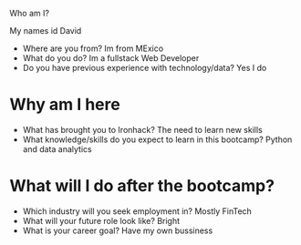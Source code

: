  Who am I?

 My names id David 

* Where are you from?
Im from MExico
* What do you do?
Im a fullstack Web Developer
* Do you have previous experience with technology/data?
Yes I do

# Why am I here

* What has brought you to Ironhack?
The need to learn new skills
* What knowledge/skills do you expect to learn in this bootcamp?
Python and data analytics

# What will I do after the bootcamp?

* Which industry will you seek employment in?
Mostly FinTech
* What will your future role look like?
Bright
* What is your career goal?
Have my own bussiness